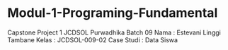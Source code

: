 # Modul-1-Programing-Fundamental

Capstone Project 1 JCDSOL Purwadhika Batch 09
Nama : Estevani Linggi Tambane
Kelas : JCDSOL-009-02
Case Studi : Data Siswa
